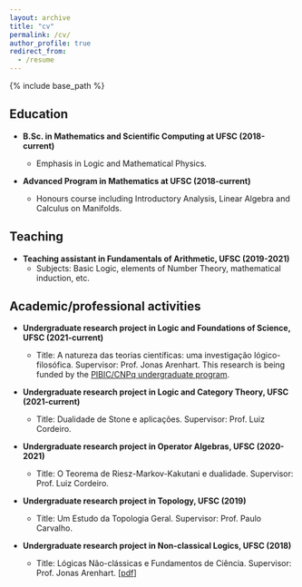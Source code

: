 ```yaml
---
layout: archive
title: "cv"
permalink: /cv/
author_profile: true
redirect_from:
  - /resume
---
```


{% include base_path %}

## Education

* **B.Sc. in Mathematics and Scientific Computing at UFSC (2018-current)**
  * Emphasis in Logic and Mathematical Physics. 

* **Advanced Program in Mathematics at UFSC (2018-current)** 
  *  Honours course including Introductory Analysis, Linear Algebra and Calculus on Manifolds.

## Teaching

* **Teaching assistant in Fundamentals of Arithmetic, UFSC (2019-2021)**
  * Subjects: Basic Logic, elements of Number Theory, mathematical induction, etc. 

## Academic/professional activities

* **Undergraduate research project in Logic and Foundations of Science, UFSC (2021-current)**
  * Title: A natureza das teorias científicas: uma investigação lógico-filosófica. Supervisor: Prof. Jonas Arenhart. This research is being funded by the [PIBIC/CNPq undergraduate program](http://pibic.propesq.ufsc.br/).

* **Undergraduate research project in Logic and Category Theory, UFSC (2021-current)**
  * Title: Dualidade de Stone e aplicações. Supervisor: Prof. Luiz Cordeiro. 

* **Undergraduate research project in Operator Algebras, UFSC (2020-2021)** 
  * Title: O Teorema de Riesz-Markov-Kakutani e dualidade. Supervisor: Prof. Luiz Cordeiro. 

* **Undergraduate research project in Topology, UFSC (2019)** 
  * Title: Um Estudo da Topologia Geral. Supervisor: Prof. Paulo Carvalho.

* **Undergraduate research project in Non-classical Logics, UFSC (2018)**
  * Title: Lógicas Não-clássicas e Fundamentos de Ciência. Supervisor: Prof. Jonas Arenhart. [[pdf](https://www.academia.edu/41484025/Sobre_as_L%C3%B3gicas_Polivalentes_O_Caso_Proposicional)]
